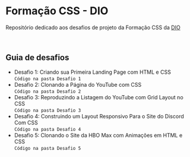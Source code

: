 # Formação CSS - DIO

Repositório dedicado aos desafios de projeto da Formação CSS da [DIO](https://www.dio.me)

<br>

## Guia de desafios

- Desafio 1: Criando sua Primeira Landing Page com HTML e CSS <br> `Código na pasta Desafio 1`
- Desafio 2: Clonando a Página do YouTube com CSS <br> `Código na pasta Desafio 2`
- Desafio 3: Reproduzindo a Listagem do YouTube com Grid Layout no CSS <br> `Código na pasta Desafio 3`
- Desafio 4: Construindo um Layout Responsivo Para o Site do Discord Com CSS <br> `Código na pasta Desafio 4`
- Desafio 5: Clonando o Site da HBO Max com Animações em HTML e CSS <br> `Código na pasta Desafio 5`